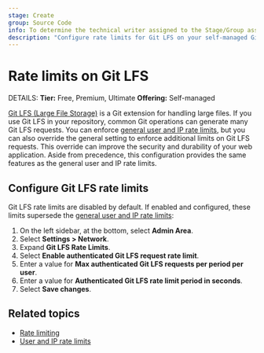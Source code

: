 ```yaml
---
stage: Create
group: Source Code
info: To determine the technical writer assigned to the Stage/Group associated with this page, see https://handbook.gitlab.com/handbook/product/ux/technical-writing/#assignments
description: "Configure rate limits for Git LFS on your self-managed GitLab instance."
---
```


# Rate limits on Git LFS

DETAILS:
**Tier:** Free, Premium, Ultimate
**Offering:** Self-managed

[Git LFS (Large File Storage)](../../topics/git/lfs/index.md) is a Git extension
for handling large files. If you use Git LFS in your repository, common Git operations
can generate many Git LFS requests. You can enforce
[general user and IP rate limits](../settings/user_and_ip_rate_limits.md), but you can also
override the general setting to enforce additional limits on Git LFS requests. This
override can improve the security and durability of your web application. Aside from
precedence, this configuration provides the same features as the general user and IP
rate limits.

## Configure Git LFS rate limits

Git LFS rate limits are disabled by default. If enabled and configured, these limits
supersede the [general user and IP rate limits](../settings/user_and_ip_rate_limits.md):

1. On the left sidebar, at the bottom, select **Admin Area**.
1. Select **Settings > Network**.
1. Expand **Git LFS Rate Limits**.
1. Select **Enable authenticated Git LFS request rate limit**.
1. Enter a value for **Max authenticated Git LFS requests per period per user**.
1. Enter a value for **Authenticated Git LFS rate limit period in seconds**.
1. Select **Save changes**.

## Related topics

- [Rate limiting](../../security/rate_limits.md)
- [User and IP rate limits](../settings/user_and_ip_rate_limits.md)
